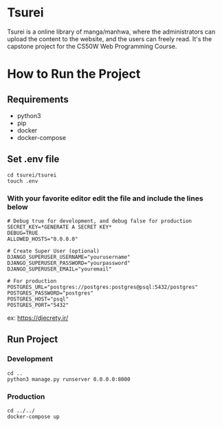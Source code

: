 ﻿# Tsurei
Tsurei is a online library of manga/manhwa, where the administrators can upload the content to the website, and the users can freely read. It's the capstone project for the CS50W Web Programming Course.

# How to Run the Project

## Requirements
- python3
- pip
- docker
- docker-compose

## Set .env file
    cd tsurei/tsurei
    touch .env

### With your favorite editor edit the file and include the lines below

    # Debug true for development, and debug false for production
    SECRET_KEY=*GENERATE A SECRET KEY*
    DEBUG=TRUE
    ALLOWED_HOSTS="0.0.0.0"

    # Create Super User (optional)
    DJANGO_SUPERUSER_USERNAME="yourusername"
    DJANGO_SUPERUSER_PASSWORD="yourpassword"
    DJANGO_SUPERUSER_EMAIL="youremail"

    # For production
    POSTGRES_URL="postgres://postgres:postgres@psql:5432/postgres"
    POSTGRES_PASSWORD="postgres"
    POSTGRES_HOST="psql"
    POSTGRES_PORT="5432"

ex: https://djecrety.ir/

## Run Project

### Development
    cd ..
    python3 manage.py runserver 0.0.0.0:8000

### Production
    cd ../../
    docker-compose up
